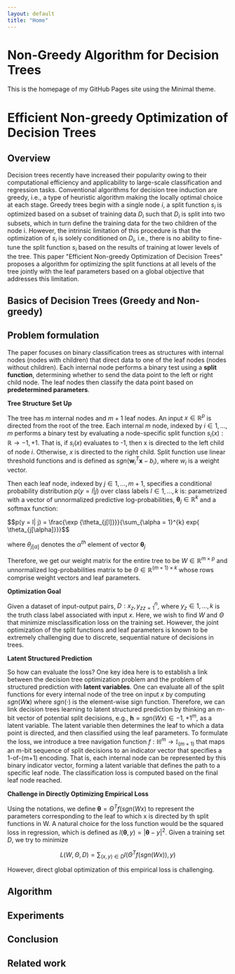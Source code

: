 ```yaml
---
layout: default
title: "Home"
---
```

# Non-Greedy Algorithm for Decision Trees

This is the homepage of my GitHub Pages site using the Minimal theme.

# Efficient Non-greedy Optimization of Decision Trees

## Overview

Decision trees recently have increased their popularity owing to their computational efficiency and applicability to large-scale classification and regression tasks. Conventional algorithms for decision tree induction are greedy, i.e., a type of heuristic algorithm making the locally optimal choice at each stage. Greedy trees begin with a single node $i$, a split function $s_i$ is optimized based on a subset of training data $D_i$ such that $D_i$ is split into two subsets, which in turn define the training data for the two children of the node i. However, the intrinsic limitation of this procedure is that the optimization of $s_i$ is solely conditioned on $D_i$, i.e., there is no ability to fine-tune the split function $s_i$ based on the results of training at lower levels of the tree. This paper "Efficient Non-greedy Optimization of Decision Trees" proposes a algorithm for optimizing the split functions at all levels of the tree jointly with the leaf parameters based on a global objective that addresses this limitation. 

## Basics of Decision Trees (Greedy and Non-greedy)


## Problem formulation 

The paper focuses on binary classification trees as structures with internal nodes (nodes with children) that direct data to one of the leaf nodes (nodes without children). Each internal node performs a binary test using a **split function**, determining whether to send the data point to the left or right child node. The leaf nodes then classify the data point based on **predetermined parameters**.

**Tree Structure Set Up**

The tree has $m$ internal nodes and $m+1$ leaf nodes. An input $x \in \mathbb{R}^p$ is directed from the root of the tree. Each internal $m$ node, indexed by 
$i \in {1,...,m}$ performs a binary test by evaluating a node-specific split function $s_i(x): \mathbb{R} \rightarrow {-1, +1}$. That is, if $s_i(x)$ evaluates to -1, then x is directed to the left child of node $i$. Otherwise, $x$ is directed to the right child. Split function use linear threshold functions and is defined as $sgn(\mathbf{w}_i^T\mathbf{x}-b_i)$, where $w_i$ is a weight vector.

Then each leaf node, indexed by $j \in {1,...,m+1}$, specifies a conditional probability distribution $p(y=l|j)$ over class labels $l \in {1,...,k}$ is:
parametrized with a vector of unnormalized predictive log-probabilities, $\mathbf{\theta}_j \in \mathbb{R} ^k$ and a softmax function:

$$p(y = l| j) = \frac{\exp \{\theta_{j[l]}}}{\sum_{\alpha = 1}^{k}  exp{ \theta_{j[\alpha]}}}$$

where $\theta_{j[\alpha]}$ denotes the $\alpha^{th}$ element of vector $\mathbf{\theta}_j$

Therefore, we get our weight matrix for the entire tree to be $W \in \mathbb{R}^{m \times p}$ and unnormalized log-probabilities matrix to be $\Theta \in \mathbb{R}^{(m+1) \times k}$ whose rows comprise weight vectors and leaf parameters. 

**Optimization Goal**

Given a dataset of input-output pairs, $D: {x_z,y_z}_{z=1}^n$, where $y_z \in {1,...,k}$ is the truth class label associated with input $x$. Here, we wish to find $W$ and $\Theta$ that minimize misclassification loss on the training set. However, the joint optimization of the split functions and leaf parameters is known to be extremely challenging due to discrete, sequential nature of decisions in trees.

**Latent Structured Prediction**

So how can evaluate the loss? One key idea here is to establish a link between the decision tree optimization problem and the problem of structured prediction with **latent variables**. One can evaluate all of the split functions for every internal node of the tree on input $x$ by computing $sgn(W\mathbf{x})$ where $sgn(\cdot)$ is the element-wise sign function. Therefore, we can link decision trees learning to latent structured prediction by thinking an m-bit vector of potential split decisions, e.g., $\mathbf{h}=sgn(Wx) \in {-1,+1}^m$, as a latent variable. The latent variable then determines the leaf to which a data point is directed, and then classified using the leaf parameters. To formulate the loss, we introduce a tree navigation function $f: \mathbb{H}^m \rightarrow \mathbb{I}_(m+1)$ that maps an m-bit sequence of split decisions to an indicator vector that specifies a 1-of-(m+1) encoding. That is, each internal node can be represented by this binary indicator vector, forming a latent variable that defines the path to a specific leaf node. The classification loss is computed based on the final leaf node reached.

**Challenge in Directly Optimizing Empirical Loss**

Using the notations, we define $\mathbf{\theta}=\Theta^T f(sgn(Wx)$ to represent the parameters corresponding to the leaf to which x is directed by th split functions in W. A natural choice for the loss function would be the squared loss in regression, which is defined as $l(\mathbf{\theta},y)=|\mathbf{\theta}-y|^2$. Given a training set $D$, we try to minimize 

$$
L(W, \Theta, D)= \sum_{(x,y) \in D} l(\Theta^T f (sgn(Wx)),y)
$$

However, direct global optimization of this empirical loss is challenging. 


## Algorithm

## Experiments

## Conclusion

## Related work 
